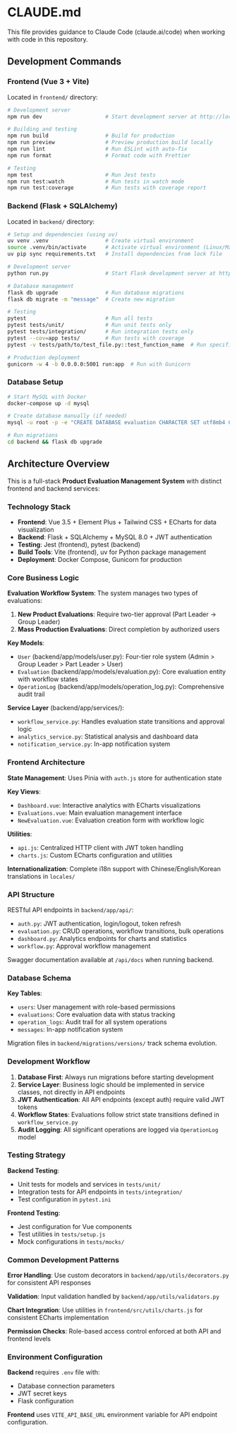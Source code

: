 # CLAUDE.md

This file provides guidance to Claude Code (claude.ai/code) when working with code in this repository.

## Development Commands

### Frontend (Vue 3 + Vite)
Located in `frontend/` directory:

```bash
# Development server
npm run dev                    # Start development server at http://localhost:3000

# Building and testing
npm run build                  # Build for production
npm run preview                # Preview production build locally
npm run lint                   # Run ESLint with auto-fix
npm run format                 # Format code with Prettier

# Testing
npm test                       # Run Jest tests
npm run test:watch             # Run tests in watch mode
npm run test:coverage          # Run tests with coverage report
```

### Backend (Flask + SQLAlchemy)
Located in `backend/` directory:

```bash
# Setup and dependencies (using uv)
uv venv .venv                  # Create virtual environment
source .venv/bin/activate      # Activate virtual environment (Linux/Mac)
uv pip sync requirements.txt   # Install dependencies from lock file

# Development server
python run.py                  # Start Flask development server at http://localhost:5001

# Database management
flask db upgrade               # Run database migrations
flask db migrate -m "message"  # Create new migration

# Testing
pytest                         # Run all tests
pytest tests/unit/             # Run unit tests only
pytest tests/integration/      # Run integration tests only
pytest --cov=app tests/        # Run tests with coverage
pytest -v tests/path/to/test_file.py::test_function_name  # Run specific test

# Production deployment
gunicorn -w 4 -b 0.0.0.0:5001 run:app  # Run with Gunicorn
```

### Database Setup
```bash
# Start MySQL with Docker
docker-compose up -d mysql

# Create database manually (if needed)
mysql -u root -p -e "CREATE DATABASE evaluation CHARACTER SET utf8mb4 COLLATE utf8mb4_unicode_ci;"

# Run migrations
cd backend && flask db upgrade
```

## Architecture Overview

This is a full-stack **Product Evaluation Management System** with distinct frontend and backend services:

### Technology Stack
- **Frontend**: Vue 3.5 + Element Plus + Tailwind CSS + ECharts for data visualization
- **Backend**: Flask + SQLAlchemy + MySQL 8.0 + JWT authentication
- **Testing**: Jest (frontend), pytest (backend)
- **Build Tools**: Vite (frontend), uv for Python package management
- **Deployment**: Docker Compose, Gunicorn for production

### Core Business Logic

**Evaluation Workflow System**: The system manages two types of evaluations:
1. **New Product Evaluations**: Require two-tier approval (Part Leader → Group Leader)
2. **Mass Production Evaluations**: Direct completion by authorized users

**Key Models**:
- `User` (backend/app/models/user.py): Four-tier role system (Admin > Group Leader > Part Leader > User)
- `Evaluation` (backend/app/models/evaluation.py): Core evaluation entity with workflow states
- `OperationLog` (backend/app/models/operation_log.py): Comprehensive audit trail

**Service Layer** (backend/app/services/):
- `workflow_service.py`: Handles evaluation state transitions and approval logic
- `analytics_service.py`: Statistical analysis and dashboard data
- `notification_service.py`: In-app notification system

### Frontend Architecture

**State Management**: Uses Pinia with `auth.js` store for authentication state

**Key Views**:
- `Dashboard.vue`: Interactive analytics with ECharts visualizations
- `Evaluations.vue`: Main evaluation management interface
- `NewEvaluation.vue`: Evaluation creation form with workflow logic

**Utilities**:
- `api.js`: Centralized HTTP client with JWT token handling
- `charts.js`: Custom ECharts configuration and utilities

**Internationalization**: Complete i18n support with Chinese/English/Korean translations in `locales/`

### API Structure

RESTful API endpoints in `backend/app/api/`:
- `auth.py`: JWT authentication, login/logout, token refresh
- `evaluation.py`: CRUD operations, workflow transitions, bulk operations
- `dashboard.py`: Analytics endpoints for charts and statistics
- `workflow.py`: Approval workflow management

Swagger documentation available at `/api/docs` when running backend.

### Database Schema

**Key Tables**:
- `users`: User management with role-based permissions
- `evaluations`: Core evaluation data with status tracking
- `operation_logs`: Audit trail for all system operations
- `messages`: In-app notification system

Migration files in `backend/migrations/versions/` track schema evolution.

### Development Workflow

1. **Database First**: Always run migrations before starting development
2. **Service Layer**: Business logic should be implemented in service classes, not directly in API endpoints
3. **JWT Authentication**: All API endpoints (except auth) require valid JWT tokens
4. **Workflow States**: Evaluations follow strict state transitions defined in `workflow_service.py`
5. **Audit Logging**: All significant operations are logged via `OperationLog` model

### Testing Strategy

**Backend Testing**:
- Unit tests for models and services in `tests/unit/`
- Integration tests for API endpoints in `tests/integration/`
- Test configuration in `pytest.ini`

**Frontend Testing**:
- Jest configuration for Vue components
- Test utilities in `tests/setup.js`
- Mock configurations in `tests/mocks/`

### Common Development Patterns

**Error Handling**: Use custom decorators in `backend/app/utils/decorators.py` for consistent API responses

**Validation**: Input validation handled by `backend/app/utils/validators.py`

**Chart Integration**: Use utilities in `frontend/src/utils/charts.js` for consistent ECharts implementation

**Permission Checks**: Role-based access control enforced at both API and frontend levels

### Environment Configuration

**Backend** requires `.env` file with:
- Database connection parameters
- JWT secret keys
- Flask configuration

**Frontend** uses `VITE_API_BASE_URL` environment variable for API endpoint configuration.